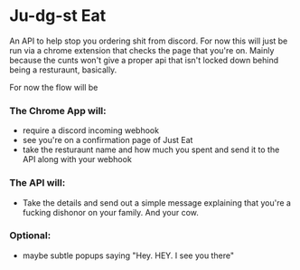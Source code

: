 # Ju-dg-st Eat

An API to help stop you ordering shit from discord. For now this will just be run via a chrome extension that checks the page that you're on. Mainly because the cunts won't give a proper api that isn't locked down behind being a resturaunt, basically.

For now the flow will be

### The Chrome App will:

- require a discord incoming webhook
- see you're on a confirmation page of Just Eat
- take the resturaunt name and how much you spent and send it to the API along with your webhook

### The API will:

- Take the details and send out a simple message explaining that you're a fucking dishonor on your family. And your cow.

### Optional:

- maybe subtle popups saying "Hey. HEY. I see you there"
